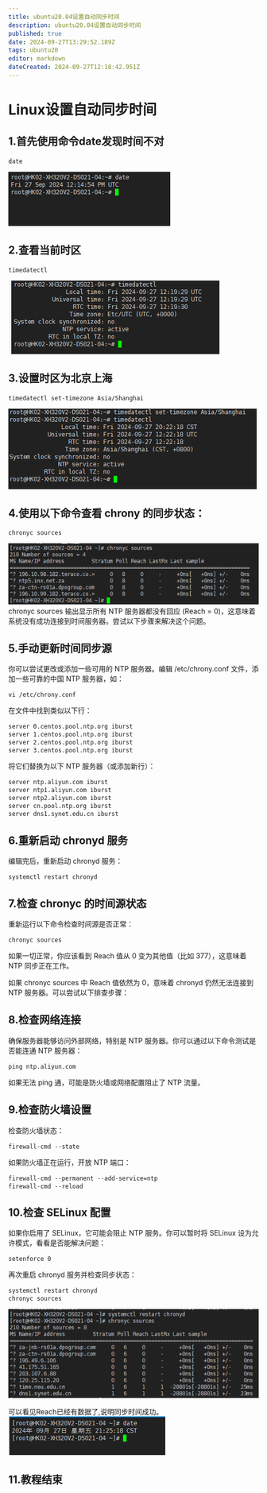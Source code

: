 ```yaml
---
title: ubuntu20.04设置自动同步时间
description: ubuntu20.04设置自动同步时间
published: true
date: 2024-09-27T13:29:52.189Z
tags: ubuntu20
editor: markdown
dateCreated: 2024-09-27T12:18:42.951Z
---
```


# Linux设置自动同步时间
## 1.首先使用命令date发现时间不对
```
date
```
![01.date时间不正确.png](/wiki/wiki/ubuntu20设置自动同步时间/01.date时间不正确.png)

## 2.查看当前时区
```
timedatectl
```
![02.查看当前时区.png](/wiki/wiki/ubuntu20设置自动同步时间/02.查看当前时区.png)

## 3.设置时区为北京上海
```
timedatectl set-timezone Asia/Shanghai
```
![03.设置时区为北京上海.png](/wiki/wiki/ubuntu20设置自动同步时间/03.设置时区为北京上海.png)

## 4.使用以下命令查看 chrony 的同步状态：
```
chronyc sources
```
![04.查看当前同步时间.png](/wiki/wiki/ubuntu20设置自动同步时间/04.查看当前同步时间.png)
chronyc sources 输出显示所有 NTP 服务器都没有回应 (Reach = 0)，这意味着系统没有成功连接到时间服务器。尝试以下步骤来解决这个问题。

## 5.手动更新时间同步源
你可以尝试更改或添加一些可用的 NTP 服务器。编辑 /etc/chrony.conf 文件，添加一些可靠的中国 NTP 服务器，如：
```
vi /etc/chrony.conf
```
在文件中找到类似以下行：
```
server 0.centos.pool.ntp.org iburst
server 1.centos.pool.ntp.org iburst
server 2.centos.pool.ntp.org iburst
server 3.centos.pool.ntp.org iburst
```
将它们替换为以下 NTP 服务器（或添加新行）：

```
server ntp.aliyun.com iburst
server ntp1.aliyun.com iburst
server ntp2.aliyun.com iburst
server cn.pool.ntp.org iburst
server dns1.synet.edu.cn iburst
```
## 6.重新启动 chronyd 服务
编辑完后，重新启动 chronyd 服务：
```
systemctl restart chronyd
```
## 7.检查 chronyc 的时间源状态
重新运行以下命令检查时间源是否正常：
```
chronyc sources
```
如果一切正常，你应该看到 Reach 值从 0 变为其他值（比如 377），这意味着 NTP 同步正在工作。

如果 chronyc sources 中 Reach 值依然为 0，意味着 chronyd 仍然无法连接到 NTP 服务器。可以尝试以下排查步骤：
## 8.检查网络连接
确保服务器能够访问外部网络，特别是 NTP 服务器。你可以通过以下命令测试是否能连通 NTP 服务器：
```
ping ntp.aliyun.com
```
如果无法 ping 通，可能是防火墙或网络配置阻止了 NTP 流量。

## 9.检查防火墙设置
检查防火墙状态：
```
firewall-cmd --state
```
如果防火墙正在运行，开放 NTP 端口：
```
firewall-cmd --permanent --add-service=ntp
firewall-cmd --reload
```

## 10.检查 SELinux 配置
如果你启用了 SELinux，它可能会阻止 NTP 服务。你可以暂时将 SELinux 设为允许模式，看看是否能解决问题：
```
setenforce 0
```

再次重启 chronyd 服务并检查同步状态：
```
systemctl restart chronyd
chronyc sources
```
![06.再次查看同步状态.png](/wiki/wiki/ubuntu20设置自动同步时间/06.再次查看同步状态.png)

可以看见Reach已经有数据了,说明同步时间成功。
![07.时间同步成功.png](/wiki/wiki/ubuntu20设置自动同步时间/07.时间同步成功.png)

## 11.教程结束


